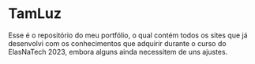 # TamLuz

Esse é o repositório do meu portfólio, o qual contém todos os sites que já desenvolvi com os conhecimentos que adquirir durante o curso do ElasNaTech 2023, embora alguns ainda necessitem de uns ajustes.
